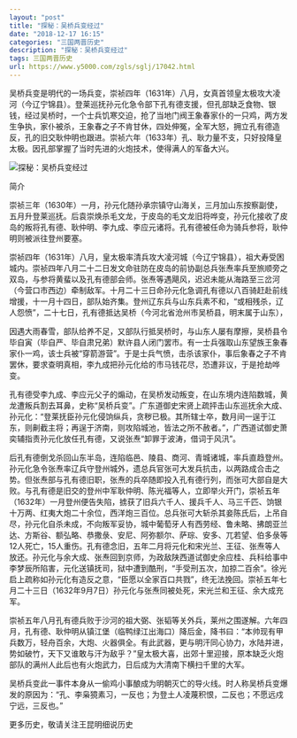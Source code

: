 ```yaml
---
layout: "post"
title: "探秘：吴桥兵变经过"
date: "2018-12-17 16:15"
categories: "三国两晋历史"
description: "探秘：吴桥兵变经过"
tags: 三国两晋历史
url: https://www.y5000.com/zgls/sglj/17042.html
---
```






吴桥兵变是明代的一场兵变，崇祯四年（1631年）八月，女真首领皇太极攻大凌河（今辽宁锦县）。登莱巡抚孙元化急令部下孔有德支援，但孔部缺乏食物、银钱，经过吴桥时，一个士兵饥寒交迫，抢了当地门阀王象春家仆的一只鸡，两方发生争执，家仆被杀，王象春之子不肯甘休，四处伸冤，全军大怒，拥立孔有德造反，孔的旧交耿仲明也跟进。崇祯六年（1633年）孔、耿力量不支，只好投降皇太极。因孔部掌握了当时先进的火炮技术，使得满人的军备大兴。

![探秘：吴桥兵变经过](/uploads/allimg/170315/6-1F31511021Y52.JPG)

简介

崇祯三年（1630年）一月，孙元化随孙承宗镇守山海关，三月加山东按察副使，五月升登莱巡抚。后袁崇焕杀毛文龙，于皮岛的毛文龙旧将哗变，孙元化接收了皮岛的叛将孔有德、耿仲明、李九成、李应元诸将。孔有德被任命为骑兵参将，耿仲明则被派往登州要塞。

崇祯四年（1631年）八月，皇太极率清兵攻大凌河城（今辽宁锦县），祖大寿受困城内。崇祯四年八月二十二日发文命驻防在皮岛的前协副总兵张焘率兵至旅顺旁之双岛，与参将黄蜚以及孔有德部会师。张焘等遇飓风，迟迟未能从海路至三岔河（今营口市西边）牵制敌军。十月二十三日命孙元化急调孔有德以八百骑赶赴前线增援，十一月十四日，部队始齐集。登州辽东兵与山东兵素不和，“或相残杀，辽人怨愤”，二十七日，孔有德抵达吴桥（今河北省沧州市吴桥县，明末属于山东），

因遇大雨春雪，部队给养不足，又部队行抵吴桥时，与山东人屡有摩擦，吴桥县令毕自寅（毕自严、毕自肃兄弟）默许县人闭门罢市。有一士兵强取山东望族王象春家仆一鸡，该士兵被“穿箭游营”。于是士兵气愤，击杀该家仆，事后象春之子不肯罢休，要求查明真相，李九成把孙元化给的市马钱花尽，恐遭非议，于是抢劫哗变。

孔有德受李九成、李应元父子的煽动，在吴桥发动叛变，在山东境内连陷数城，黄龙遭叛兵割去耳鼻，史称“吴桥兵变”。广东道御史宋贤上疏抨击山东巡抚余大成、孙元化：“登莱抚臣孙元化侵饷纵兵，贪秽已极。其所辖士卒，数月间一逞于江东，则劓截主将；再逞于济南，则攻陷城池，皆法之所不赦者。”，广西道试御史萧奕辅指责孙元化放任孔有德，又说张焘“卸罪于波涛，借词于风汛”。

后孔有德倒戈杀回山东半岛，连陷临邑、陵县、商河、青城诸城，率兵直趋登州。孙元化急令张焘率辽兵守登州城外，遗总兵官张可大发兵抗击，以两路成合击之势。但张焘部与孔有德旧职，张焘的兵卒随即投入孔有德行列，而张可大部自是大败。与孔有德是旧交的登州中军耿仲明、陈光福等人，立即举火开门，崇祯五年（1632年）一月登州便告失陷，掳获了旧兵六千人、援兵千人、马三千匹、饷银十万两、红夷大炮二十余位，西洋炮三百位。总兵张可大斩杀其妾陈氏后，上吊自尽，孙元化自杀未成，不向叛军妥协，城中葡萄牙人有西劳经、鲁未略、拂朗亚兰达、方斯谷、额弘略、恭撒彔、安尼、阿弥额尔、萨琮、安多、兀若望、伯多彔等12人死亡，15人重伤。孔有德念旧，五年二月将元化和宋光兰、王征、张焘等人放还。孙元化与余大成、张焘回到京师，为政敌陕西道试御史余应桂、兵科给事中李梦辰所陷害，元化送镇抚司，狱中遭到酷刑，“手受刑五次，加掠二百余”。徐光启上疏称如孙元化有造反之意，“臣愿以全家百口共戮”，终无法挽回。崇祯五年七月二十三日（1632年9月7日）孙元化与张焘同被处死，宋光兰和王征、余大成充军。

崇祯五年八月孔有德兵败于沙河的祖大弼、张韬等关外兵，莱州之围遂解。六年四月，孔有德、耿仲明从镇江堡（临鸭绿江出海口）降后金，降书曰：“本帅现有甲兵数万，轻舟百余，大炮、火器俱全。有此武器，更与明汗同心协力，水陆并进，势如破竹，天下又谁敢与汗为敌乎？”皇太极大喜，出郊十里迎接，原本缺乏火炮部队的满州人此后也有火炮武力，日后成为大清南下横扫千里的大军。

吴桥兵变此一事件本身从一偷鸡小事酿成为明朝灭亡的导火线。时人称吴桥兵变爆发的原因为：“孔、李枭獍素习，一反也；为登土人凌蔑积恨，二反也；不愿远戍宁远，三反也。”

更多历史，敬请关注王昆明细说历史
